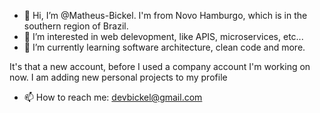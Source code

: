 - 👋 Hi, I’m @Matheus-Bickel. I'm from Novo Hamburgo, which is in the southern region of Brazil.
- 👀 I’m interested in web delevopment, like APIS, microservices, etc...
- 🌱 I’m currently learning software architecture, clean code and more.

It's that a new account, before I used a company account I'm working on now. 
I am adding new personal projects to my profile

- 📫 How to reach me: devbickel@gmail.com
<!---
Matheus-Bickel/Matheus-Bickel is a ✨ special ✨ repository because its `README.md` (this file) appears on your GitHub profile.
You can click the Preview link to take a look at your changes.
--->
